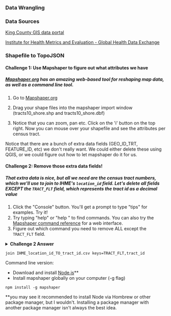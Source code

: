 
### Data Wrangling

### Data Sources
[King County GIS data portal](https://www5.kingcounty.gov/gisdataportal/)

[Institute for Health Metrics and Evaluation - Global Health Data Exchange](http://ghdx.healthdata.org/record/united-states-king-county-washington-life-expectancy-and-cause-specific-mortality-census)

### Shapefile to TopoJSON

#### Challenge 1: Use Mapshaper to figure out what attributes we have

##### [Mapshaper.org](http://mapshaper.org/) has an amazing web-based tool for reshaping map data, as well as a command line tool.

1. Go to [Mapshaper.org](http://mapshaper.org/)

1. Drag your shape files into the mapshaper import window (tracts10_shore.shp and tracts10_shore.dbf)

1. Notice that you can zoom, pan etc.  Click on the 'i' button on the top right.  Now you can mouse over your shapefile and see the attributes per census tract.

Notice that there are a bunch of extra data fields (GEO_ID_TRT, FEATURE_ID, etc) we don't really want.  We could either delete these using QGIS, or we could figure out how to let mapshaper do it for us.

#### Challenge 2: Remove those extra data fields!

##### That extra data is nice, but all we need are the census tract numbers, which we'll use to join to IHME's `location_id` field.  Let's delete all fields EXCEPT the `TRACT_FLT` field, which represents the tract id as a decimal value

1. Click the "Console" button.  You'll get a prompt to type "tips" for examples.  Try it!
2. Try typing "help" or "help <command name>" to find commands.  You can also try the [Mapshaper command reference](https://github.com/mbloch/mapshaper/wiki/Command-Reference) for a web interface.
3. Figure out which command you need to remove ALL except the `TRACT_FLT` field.

<details>
 <summary><strong>Challenge 2 Answer</strong></summary>
Type the following into the Mapshaper console

```
filter-fields 'TRACT_FLT'
```

</details>


```
join IHME_location_id_TO_tract_id.csv keys=TRACT_FLT,tract_id
```
Command line version:
* Download and install [Node.js](https://nodejs.org/en/)**
* Install mapshaper globally on your computer (-g flag)
```
npm install -g mapshaper
```
**you may see it recommended to install Node via Hombrew or other package manager, but I wouldn't.  Installing a package manager with another package manager isn't always the best idea.

